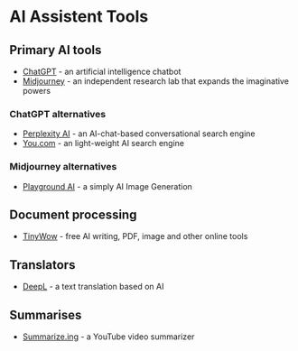 # AI Assistent Tools

## Primary AI tools

- [ChatGPT](https://chat.openai.com) - an artificial intelligence chatbot
- [Midjourney](https://www.midjourney.com/) - an independent research lab that expands the imaginative powers

### ChatGPT alternatives

- [Perplexity AI](https://perplexity.ai) - an AI-chat-based conversational search engine
- [You.com](https://you.com) - an light-weight AI search engine

### Midjourney alternatives

- [Playground AI](https://playgroundai.com) - a simply AI Image Generation

## Document processing

- [TinyWow](https://tinywow.com/) - free AI writing, PDF, image and other online tools

## Translators

- [DeepL](https://deepl.com) - a text translation based on AI

## Summarises

- [Summarize.ing](https://summarize.ing/) - a YouTube video summarizer
